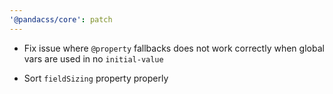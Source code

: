 ```yaml
---
'@pandacss/core': patch
---
```


- Fix issue where `@property` fallbacks does not work correctly when global vars are used in no `initial-value`

- Sort `fieldSizing` property properly
